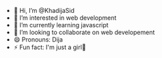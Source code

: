 - 👋 Hi, I’m @KhadijaSid
- 👀 I’m interested in web development
- 🌱 I’m currently learning javascript
- 💞️ I’m looking to collaborate on web developement
- 😄 Pronouns: Dija
- ⚡ Fun fact: I'm just a girl🎀

<!---
KhadijaSid/KhadijaSid is a ✨ special ✨ repository because its `README.md` (this file) appears on your GitHub profile.
You can click the Preview link to take a look at your changes.
--->
